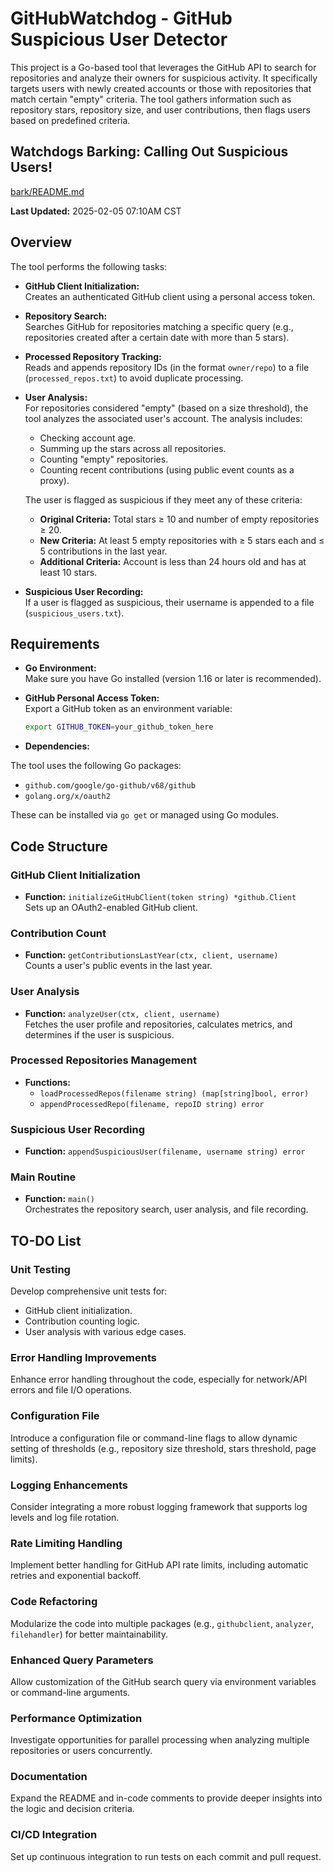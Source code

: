 # GitHubWatchdog - GitHub Suspicious User Detector

This project is a Go-based tool that leverages the GitHub API to search for repositories and analyze their owners for suspicious activity. It specifically targets users with newly created accounts or those with repositories that match certain "empty" criteria. The tool gathers information such as repository stars, repository size, and user contributions, then flags users based on predefined criteria.

## Watchdogs Barking: Calling Out Suspicious Users!

[bark/README.md](bark/README.md)

**Last Updated:** 2025-02-05 07:10AM CST

## Overview

The tool performs the following tasks:

-   **GitHub Client Initialization:**  
    Creates an authenticated GitHub client using a personal access token.

-   **Repository Search:**  
    Searches GitHub for repositories matching a specific query (e.g., repositories created after a certain date with more than 5 stars).

-   **Processed Repository Tracking:**  
    Reads and appends repository IDs (in the format `owner/repo`) to a file (`processed_repos.txt`) to avoid duplicate processing.

-   **User Analysis:**  
    For repositories considered "empty" (based on a size threshold), the tool analyzes the associated user's account. The analysis includes:

    -   Checking account age.
    -   Summing up the stars across all repositories.
    -   Counting "empty" repositories.
    -   Counting recent contributions (using public event counts as a proxy).

    The user is flagged as suspicious if they meet any of these criteria:

    -   **Original Criteria:** Total stars ≥ 10 and number of empty repositories ≥ 20.
    -   **New Criteria:** At least 5 empty repositories with ≥ 5 stars each and ≤ 5 contributions in the last year.
    -   **Additional Criteria:** Account is less than 24 hours old and has at least 10 stars.

-   **Suspicious User Recording:**  
    If a user is flagged as suspicious, their username is appended to a file (`suspicious_users.txt`).

## Requirements

-   **Go Environment:**  
    Make sure you have Go installed (version 1.16 or later is recommended).

-   **GitHub Personal Access Token:**  
    Export a GitHub token as an environment variable:
    ```bash
    export GITHUB_TOKEN=your_github_token_here
    ```
-   **Dependencies:**

The tool uses the following Go packages:

-   `github.com/google/go-github/v68/github`
-   `golang.org/x/oauth2`

These can be installed via `go get` or managed using Go modules.

## Code Structure

### GitHub Client Initialization

-   **Function:** `initializeGitHubClient(token string) *github.Client`  
    Sets up an OAuth2-enabled GitHub client.

### Contribution Count

-   **Function:** `getContributionsLastYear(ctx, client, username)`  
    Counts a user's public events in the last year.

### User Analysis

-   **Function:** `analyzeUser(ctx, client, username)`  
    Fetches the user profile and repositories, calculates metrics, and determines if the user is suspicious.

### Processed Repositories Management

-   **Functions:**
    -   `loadProcessedRepos(filename string) (map[string]bool, error)`
    -   `appendProcessedRepo(filename, repoID string) error`

### Suspicious User Recording

-   **Function:** `appendSuspiciousUser(filename, username string) error`

### Main Routine

-   **Function:** `main()`  
    Orchestrates the repository search, user analysis, and file recording.

## TO-DO List

### Unit Testing

Develop comprehensive unit tests for:

-   GitHub client initialization.
-   Contribution counting logic.
-   User analysis with various edge cases.

### Error Handling Improvements

Enhance error handling throughout the code, especially for network/API errors and file I/O operations.

### Configuration File

Introduce a configuration file or command-line flags to allow dynamic setting of thresholds (e.g., repository size threshold, stars threshold, page limits).

### Logging Enhancements

Consider integrating a more robust logging framework that supports log levels and log file rotation.

### Rate Limiting Handling

Implement better handling for GitHub API rate limits, including automatic retries and exponential backoff.

### Code Refactoring

Modularize the code into multiple packages (e.g., `githubclient`, `analyzer`, `filehandler`) for better maintainability.

### Enhanced Query Parameters

Allow customization of the GitHub search query via environment variables or command-line arguments.

### Performance Optimization

Investigate opportunities for parallel processing when analyzing multiple repositories or users concurrently.

### Documentation

Expand the README and in-code comments to provide deeper insights into the logic and decision criteria.

### CI/CD Integration

Set up continuous integration to run tests on each commit and pull request.
